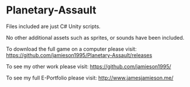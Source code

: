 # Planetary-Assault

Files included are just C# Unity scripts.

No other additional assets such as sprites, or sounds have been included.

To download the full game on a computer please visit: https://github.com/jamieson1995/Planetary-Assault/releases

To see my other work please visit: https://github.com/jamieson1995/

To see my full E-Portfolio please visit: http://www.jamesjamieson.me/
